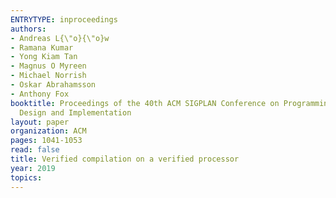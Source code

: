 ```yaml
---
ENTRYTYPE: inproceedings
authors:
- Andreas L{\"o}{\"o}w
- Ramana Kumar
- Yong Kiam Tan
- Magnus O Myreen
- Michael Norrish
- Oskar Abrahamsson
- Anthony Fox
booktitle: Proceedings of the 40th ACM SIGPLAN Conference on Programming Language
  Design and Implementation
layout: paper
organization: ACM
pages: 1041-1053
read: false
title: Verified compilation on a verified processor
year: 2019
topics:
---
```

